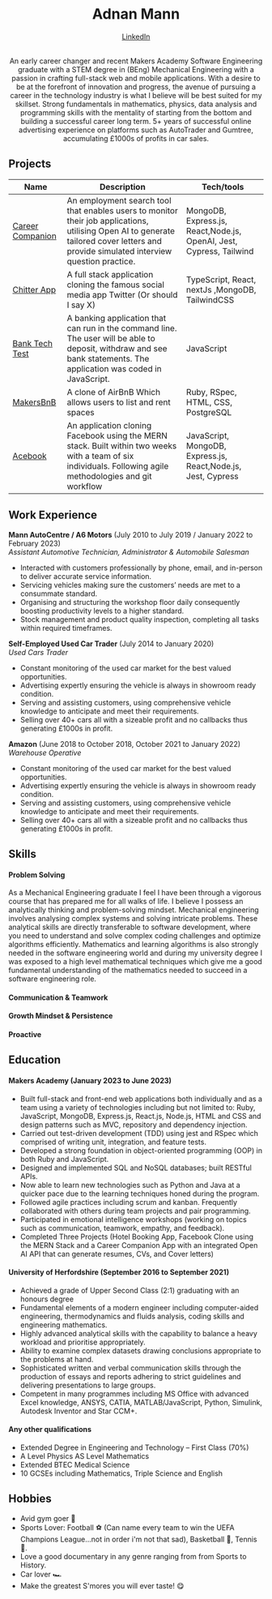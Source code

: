 <h1 align="center">Adnan Mann</h1>
<div align="center">
  <a href="https://www.linkedin.com/in/adnanmann/">LinkedIn</a>
</div>
<br>

<p align="center">An early career changer and recent Makers Academy Software Engineering graduate with a STEM degree in (BEng) Mechanical Engineering with a passion in crafting full-stack web and mobile applications. With a desire to be at the forefront of innovation and progress, the avenue of pursuing a career in the technology industry is what I believe will be best suited for my skillset. Strong fundamentals in mathematics, physics, data analysis and programming skills with the mentality of starting from the bottom and building a successful career long term. 5+ years of successful online advertising experience on platforms such as AutoTrader and Gumtree, accumulating £1000s of profits in car sales.</p>

## Projects

| Name                         | Description       | Tech/tools        |
| ---------------------------- | ----------------- | ----------------- |
| [Career Companion](https://github.com/AMANN23/career_companion)         | An employment search tool that enables users to monitor their job applications, utilising Open AI to generate tailored cover letters and provide simulated interview question practice. | MongoDB, Express.js, React,Node.js, OpenAI, Jest, Cypress, Tailwind|
| [Chitter App](https://github.com/AMANN23/Chitter-App)              | A full stack application cloning the famous social media app Twitter (Or should I say X) | TypeScript, React, nextJs ,MongoDB, TailwindCSS|
| [Bank Tech Test](https://github.com/AMANN23/bank-tech-test)| A banking application that can run in the command line. The user will be able to deposit, withdraw and see bank statements. The application was coded in JavaScript. | JavaScript|
| [MakersBnB](https://github.com/AMANN23/MakersBNB)                | A clone of AirBnB Which allows users to list and rent spaces | Ruby, RSpec, HTML, CSS, PostgreSQL|
| [Acebook](https://github.com/AMANN23/acebook-earth)                  | An application cloning Facebook using the MERN stack. Built within two weeks with a team of six individuals. Following agile methodologies and git workflow | JavaScript, MongoDB, Express.js, React,Node.js, Jest, Cypress|

## Work Experience

**Mann AutoCentre / A6 Motors** (July 2010 to July 2019 / January 2022 to February 2023)  
_Assistant Automotive Technician, Administrator & Automobile Salesman_

- Interacted with customers professionally by phone, email, and in-person to deliver accurate service information.
- Servicing vehicles making sure the customers’ needs are met to a consummate standard.
- Organising and structuring the workshop floor daily consequently boosting productivity levels to a higher standard.
- Stock management and product quality inspection, completing all tasks within required timeframes.

**Self-Employed Used Car Trader** (July 2014 to January 2020)  
_Used Cars Trader_

- Constant monitoring of the used car market for the best valued opportunities.
- Advertising expertly ensuring the vehicle is always in showroom ready condition.
- Serving and assisting customers, using comprehensive vehicle knowledge to anticipate and meet their requirements.
- Selling over 40+ cars all with a sizeable profit and no callbacks thus generating £1000s in profit.

**Amazon** (June 2018 to October 2018, October 2021 to January 2022)  
_Warehouse Operative_

- Constant monitoring of the used car market for the best valued opportunities.
- Advertising expertly ensuring the vehicle is always in showroom ready condition.
- Serving and assisting customers, using comprehensive vehicle knowledge to anticipate and meet their requirements.
- Selling over 40+ cars all with a sizeable profit and no callbacks thus generating £1000s in profit.
## Skills

#### Problem Solving

As a Mechanical Engineering graduate I feel I have been through a vigorous course that has prepared me for all walks of life. I believe I possess an analytically thinking and problem-solving mindset. Mechanical engineering involves analysing complex systems and solving intricate problems. These analytical skills are directly transferable to software development, where you need to understand and solve complex coding challenges and optimize algorithms efficiently. Mathematics and learning algorithms is also strongly needed in the software engineering world and during my university degree I was exposed to a high level mathematical techniques which give me a good fundamental understanding of the mathematics needed to succeed in a software engineering role. 

#### Communication & Teamwork

#### Growth Mindset & Persistence

#### Proactive

## Education

#### Makers Academy (January 2023 to June 2023)
- Built full-stack and front-end web applications both individually and as a team using a variety of technologies including but not limited to: Ruby, JavaScript, MongoDB, Express.js, React.js, Node.js, HTML and CSS and design patterns such as MVC, repository and dependency injection.
- Carried out test-driven development (TDD) using jest and RSpec which comprised of writing unit, integration, and feature tests.
- Developed a strong foundation in object-oriented programming (OOP) in both Ruby and JavaScript.
- Designed and implemented SQL and NoSQL databases; built RESTful APIs.
- Now able to learn new technologies such as Python and Java at a quicker pace due to the learning techniques honed during the program.
- Followed agile practices including scrum and kanban. Frequently collaborated with others during team projects and pair programming.
- Participated in emotional intelligence workshops (working on topics such as communication, teamwork, empathy, and feedback).
- Completed Three Projects (Hotel Booking App, Facebook Clone using the MERN Stack and a Career Companion App with an integrated Open AI API that can generate resumes, CVs, and Cover letters)

#### University of Herfordshire (September 2016 to September 2021)

- Achieved a grade of Upper Second Class (2:1) graduating with an honours degree
- Fundamental elements of a modern engineer including computer-aided engineering, thermodynamics and fluids analysis, coding skills and engineering mathematics.
- Highly advanced analytical skills with the capability to balance a heavy workload and prioritise appropriately.
- Ability to examine complex datasets drawing conclusions appropriate to the problems at hand.
- Sophisticated written and verbal communication skills through the production of essays and reports adhering to strict guidelines and delivering presentations to large groups.
- Competent in many programmes including MS Office with advanced Excel knowledge, ANSYS, CATIA, MATLAB/JavaScript, Python, Simulink, Autodesk Inventor and Star CCM+.

#### Any other qualifications

- Extended Degree in Engineering and Technology – First Class (70%)
- A Level Physics AS Level Mathematics
- Extended BTEC Medical Science
- 10 GCSEs including Mathematics, Triple Science and English

## Hobbies

- Avid gym goer 💪
- Sports Lover: Football ⚽ (Can name every team to win the UEFA Champions League...not in order i'm not that sad), Basketball 🏀, Tennis 🎾.
- Love a good documentary in any genre ranging from from Sports to History.
- Car lover 🏎
- Make the greatest S'mores you will ever taste! 😋
